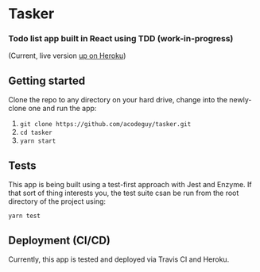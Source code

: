 # Tasker
### Todo list app built in React using TDD (work-in-progress)
(Current, live version [up on Heroku](https://tasker-react.herokuapp.com/))

## Getting started
Clone the repo to any directory on your hard drive, change into the newly-clone one and run the app:

1. `git clone https://github.com/acodeguy/tasker.git`
2. `cd tasker`
3. `yarn start`

## Tests
This app is being built using a test-first approach with Jest and Enzyme. If that sort of thing interests you, the test suite csan be run from the root directory of the project using:

```yarn test```

## Deployment (CI/CD)

Currently, this app is tested and deployed via Travis CI and Heroku.